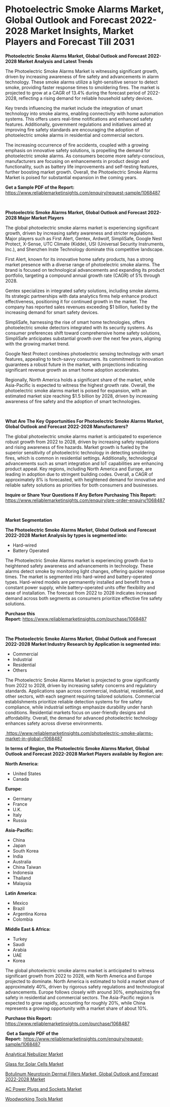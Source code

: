 <p><h1>Photoelectric Smoke Alarms Market, Global Outlook and Forecast 2022-2028 Market Insights, Market Players and Forecast Till 2031</h1></p><p><strong>Photoelectric Smoke Alarms Market, Global Outlook and Forecast 2022-2028 Market Analysis and Latest Trends</strong></p>
<p><p>The Photoelectric Smoke Alarms Market is witnessing significant growth, driven by increasing awareness of fire safety and advancements in alarm technology. These smoke alarms utilize a light-sensitive sensor to detect smoke, providing faster response times to smoldering fires. The market is projected to grow at a CAGR of 13.4% during the forecast period of 2022-2028, reflecting a rising demand for reliable household safety devices.</p><p>Key trends influencing the market include the integration of smart technology into smoke alarms, enabling connectivity with home automation systems. This offers users real-time notifications and enhanced safety features. Additionally, government regulations and initiatives aimed at improving fire safety standards are encouraging the adoption of photoelectric smoke alarms in residential and commercial sectors. </p><p>The increasing occurrence of fire accidents, coupled with a growing emphasis on innovative safety solutions, is propelling the demand for photoelectric smoke alarms. As consumers become more safety-conscious, manufacturers are focusing on enhancements in product design and functionality, such as battery life improvements and self-testing features, further boosting market growth. Overall, the Photoelectric Smoke Alarms Market is poised for substantial expansion in the coming years.</p></p>
<p><strong>Get a Sample PDF of the Report:&nbsp;</strong> <a href="https://www.reliablemarketinsights.com/enquiry/request-sample/1068487">https://www.reliablemarketinsights.com/enquiry/request-sample/1068487</a></p>
<p>&nbsp;</p>
<p><strong>Photoelectric Smoke Alarms Market, Global Outlook and Forecast 2022-2028 Major Market Players</strong></p>
<p><p>The global photoelectric smoke alarms market is experiencing significant growth, driven by increasing safety awareness and stricter regulations. Major players such as First Alert, Gentex, Ardwolf, SimpliSafe, Google Nest Protect, X-Sense, UTC Climate (Kidde), USI (Universal Security Instruments, Inc.), and Shenzhen Inste Technology dominate this competitive landscape.</p><p>First Alert, known for its innovative home safety products, has a strong market presence with a diverse range of photoelectric smoke alarms. The brand is focused on technological advancements and expanding its product portfolio, targeting a compound annual growth rate (CAGR) of 5% through 2028.</p><p>Gentex specializes in integrated safety solutions, including smoke alarms. Its strategic partnerships with data analytics firms help enhance product effectiveness, positioning it for continued growth in the market. The company has reported sales revenues exceeding $1 billion, fueled by the increasing demand for smart safety devices.</p><p>SimpliSafe, harnessing the rise of smart home technologies, offers photoelectric smoke detectors integrated with its security systems. As consumer preferences shift toward comprehensive home safety solutions, SimpliSafe anticipates substantial growth over the next few years, aligning with the growing market trend.</p><p>Google Nest Protect combines photoelectric sensing technology with smart features, appealing to tech-savvy consumers. Its commitment to innovation guarantees a robust future in the market, with projections indicating significant revenue growth as smart home adoption accelerates.</p><p>Regionally, North America holds a significant share of the market, while Asia-Pacific is expected to witness the highest growth rate. Overall, the photoelectric smoke alarms market is poised for expansion, with an estimated market size reaching $1.5 billion by 2028, driven by increasing awareness of fire safety and the adoption of smart technologies.</p></p>
<p>&nbsp;</p>
<p><strong>What Are The Key Opportunities For Photoelectric Smoke Alarms Market, Global Outlook and Forecast 2022-2028 Manufacturers?</strong></p>
<p><p>The global photoelectric smoke alarms market is anticipated to experience robust growth from 2022 to 2028, driven by increasing safety regulations and rising awareness of fire hazards. Market growth is fueled by the superior sensitivity of photoelectric technology in detecting smoldering fires, which is common in residential settings. Additionally, technological advancements such as smart integration and IoT capabilities are enhancing product appeal. Key regions, including North America and Europe, are leading in adoption due to stringent building codes. Overall, a CAGR of approximately 8% is forecasted, with heightened demand for innovative and reliable safety solutions as priorities for both consumers and businesses.</p></p>
<p><strong>Inquire or Share Your Questions If Any Before Purchasing This Report:</strong> <a href="https://www.reliablemarketinsights.com/enquiry/pre-order-enquiry/1068487">https://www.reliablemarketinsights.com/enquiry/pre-order-enquiry/1068487</a></p>
<p>&nbsp;</p>
<p><strong>Market Segmentation</strong></p>
<p><strong>The Photoelectric Smoke Alarms Market, Global Outlook and Forecast 2022-2028 Market Analysis by types is segmented into:</strong></p>
<p><ul><li>Hard-wired</li><li>Battery Operated</li></ul></p>
<p><p>The Photoelectric Smoke Alarms market is experiencing growth due to heightened safety awareness and advancements in technology. These alarms detect smoke by monitoring light changes, offering quicker response times. The market is segmented into hard-wired and battery-operated types. Hard-wired models are permanently installed and benefit from a constant power supply, while battery-operated units offer flexibility and ease of installation. The forecast from 2022 to 2028 indicates increased demand across both segments as consumers prioritize effective fire safety solutions.</p></p>
<p><strong>Purchase this Report:&nbsp;</strong><a href="https://www.reliablemarketinsights.com/purchase/1068487">https://www.reliablemarketinsights.com/purchase/1068487</a></p>
<p>&nbsp;</p>
<p><strong>The Photoelectric Smoke Alarms Market, Global Outlook and Forecast 2022-2028 Market Industry Research by Application is segmented into:</strong></p>
<p><ul><li>Commercial</li><li>Industrial</li><li>Residential</li><li>Others</li></ul></p>
<p><p>The Photoelectric Smoke Alarms Market is projected to grow significantly from 2022 to 2028, driven by increasing safety concerns and regulatory standards. Applications span across commercial, industrial, residential, and other sectors, with each segment requiring tailored solutions. Commercial establishments prioritize reliable detection systems for fire safety compliance, while industrial settings emphasize durability under harsh conditions. Residential markets focus on user-friendly designs and affordability. Overall, the demand for advanced photoelectric technology enhances safety across diverse environments.</p></p>
<p><a href="https://www.reliablemarketinsights.com/photoelectric-smoke-alarms-market-in-global-r1068487">&nbsp;https://www.reliablemarketinsights.com/photoelectric-smoke-alarms-market-in-global-r1068487</a></p>
<p><strong>In terms of Region, the Photoelectric Smoke Alarms Market, Global Outlook and Forecast 2022-2028 Market Players available by Region are:</strong></p>
<p>
    <p> <strong> North America: </strong>
        <ul>
            <li>United States</li>
            <li>Canada</li>
        </ul>
        </p> 
    <p> <strong> Europe: </strong>
        <ul>
            <li>Germany</li>
            <li>France</li>
            <li>U.K.</li>
            <li>Italy</li>
            <li>Russia</li>
        </ul>
        </p> 
    <p> <strong> Asia-Pacific: </strong>
        <ul>
            <li>China</li>
            <li>Japan</li>
            <li>South Korea</li>
            <li>India</li>
            <li>Australia</li>
            <li>China Taiwan</li>
            <li>Indonesia</li>
            <li>Thailand</li>
            <li>Malaysia</li>
        </ul>
        </p> 
    <p> <strong> Latin America: </strong>
        <ul>
            <li>Mexico</li>
            <li>Brazil</li>
            <li>Argentina Korea</li>
            <li>Colombia</li>
        </ul>
        </p> 
    <p> <strong> Middle East & Africa: </strong>
        <ul>
            <li>Turkey</li>
            <li>Saudi</li>
            <li>Arabia</li>
            <li>UAE</li>
            <li>Korea</li>
        </ul>
    </p>
    </p>
<p><p>The global photoelectric smoke alarms market is anticipated to witness significant growth from 2022 to 2028, with North America and Europe projected to dominate. North America is estimated to hold a market share of approximately 40%, driven by rigorous safety regulations and technological advancements. Europe follows closely with around 30%, emphasizing fire safety in residential and commercial sectors. The Asia-Pacific region is expected to grow rapidly, accounting for roughly 20%, while China represents a growing opportunity with a market share of about 10%.</p></p>
<p><strong>Purchase this Report: </strong><a href="https://www.reliablemarketinsights.com/purchase/1068487">https://www.reliablemarketinsights.com/purchase/1068487</a></p>
<p>&nbsp;<strong>Get a Sample PDF of the Report:&nbsp;&nbsp;</strong><a href="https://www.reliablemarketinsights.com/enquiry/request-sample/1068487">https://www.reliablemarketinsights.com/enquiry/request-sample/1068487</a></p>
<p><strong></strong></p>
<p><p><a href="https://medium.com/@sarahhopkins94/global-analytical-nebulizer-market-trends-and-innovations-a-forward-looking-analysis-2024-2031-59284f37617f">Analytical Nebulizer Market</a></p><p><a href="https://medium.com/@arteevalith3/the-glass-for-solar-cells-market-has-witnessed-significant-growth-in-recent-years-and-this-trend-1be599a7726e">Glass for Solar Cells Market</a></p><p><a href="https://github.com/globismark/Market-Research-Report-List-5/blob/main/botulinum-neurotoxin-dermal-fillers-market-global-outlook-and-forecast-2022-2028-market.md">Botulinum Neurotoxin Dermal Fillers Market, Global Outlook and Forecast 2022-2028 Market</a></p><p><a href="https://www.linkedin.com/pulse/global-ac-power-plugs-sockets-market-status-2024-2031-forecast-uuvdf?trackingId=ImYG2Hx2SxmGZbhiKD1ySw%3D%3D">AC Power Plugs and Sockets Market</a></p><p><a href="https://www.linkedin.com/pulse/woodworking-tools-market-report-product-type-power-toolshand-fu9vf?trackingId=H6PGJVINTQ64%2BanU%2F2cSFQ%3D%3D">Woodworking Tools Market</a></p></p>